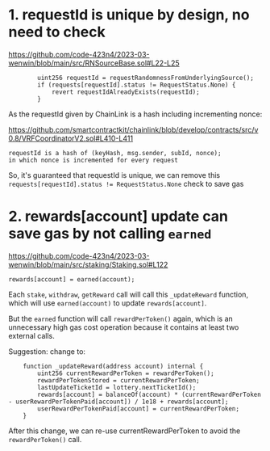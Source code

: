 # 1. requestId is unique by design, no need to check

https://github.com/code-423n4/2023-03-wenwin/blob/main/src/RNSourceBase.sol#L22-L25

```
        uint256 requestId = requestRandomnessFromUnderlyingSource();
        if (requests[requestId].status != RequestStatus.None) {
            revert requestIdAlreadyExists(requestId);
        }
```

As the requestId given by ChainLink is a hash including incrementing nonce:

https://github.com/smartcontractkit/chainlink/blob/develop/contracts/src/v0.8/VRFCoordinatorV2.sol#L410-L411

```
requestId is a hash of (keyHash, msg.sender, subId, nonce);
in which nonce is incremented for every request
```

So, it's guaranteed that requestId is unique, we can remove this `requests[requestId].status != RequestStatus.None` check to save gas

# 2. rewards[account] update can save gas by not calling `earned`

https://github.com/code-423n4/2023-03-wenwin/blob/main/src/staking/Staking.sol#L122

```
rewards[account] = earned(account);
```

Each `stake`, `withdraw`, `getReward` call will call this `_updateReward` function, which will use `earned(account)` to update `rewards[account]`.

But the `earned` function will call `rewardPerToken()` again, which is an unnecessary high gas cost operation because it contains at least two external calls.

Suggestion: change to:

```
    function _updateReward(address account) internal {
        uint256 currentRewardPerToken = rewardPerToken();
        rewardPerTokenStored = currentRewardPerToken;
        lastUpdateTicketId = lottery.nextTicketId();
        rewards[account] = balanceOf(account) * (currentRewardPerToken - userRewardPerTokenPaid[account]) / 1e18 + rewards[account];
        userRewardPerTokenPaid[account] = currentRewardPerToken;
    }
```

After this change, we can re-use currentRewardPerToken to avoid the `rewardPerToken()` call.